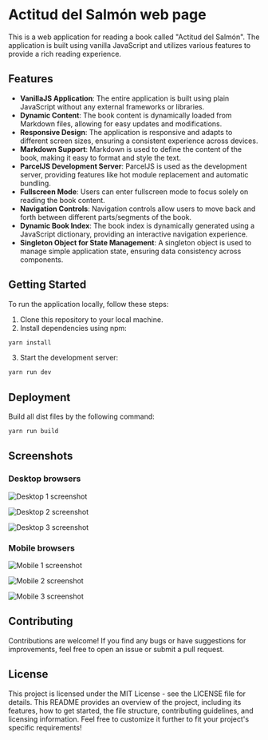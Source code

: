 # Actitud del Salmón web page

This is a web application for reading a book called "Actitud del Salmón". The application is built using vanilla JavaScript and utilizes various features to provide a rich reading experience.

## Features

- **VanillaJS Application**: The entire application is built using plain JavaScript without any external frameworks or libraries.
- **Dynamic Content**: The book content is dynamically loaded from Markdown files, allowing for easy updates and modifications.
- **Responsive Design**: The application is responsive and adapts to different screen sizes, ensuring a consistent experience across devices.
- **Markdown Support**: Markdown is used to define the content of the book, making it easy to format and style the text.
- **ParcelJS Development Server**: ParcelJS is used as the development server, providing features like hot module replacement and automatic bundling.
- **Fullscreen Mode**: Users can enter fullscreen mode to focus solely on reading the book content.
- **Navigation Controls**: Navigation controls allow users to move back and forth between different parts/segments of the book.
- **Dynamic Book Index**: The book index is dynamically generated using a JavaScript dictionary, providing an interactive navigation experience.
- **Singleton Object for State Management**: A singleton object is used to manage simple application state, ensuring data consistency across components.

## Getting Started

To run the application locally, follow these steps:

1. Clone this repository to your local machine.
2. Install dependencies using npm:
    
```bash
yarn install
```

3. Start the development server:

```bash
yarn run dev
```

## Deployment

Build all dist files by the following command:

```bash
yarn run build
```

## Screenshots

### Desktop browsers

![Desktop 1 screenshot](https://raw.githubusercontent.com/Debetome/actitud-salmon-book-webpage/master/assets/desktop/desktop1.png)

![Desktop 2 screenshot](https://raw.githubusercontent.com/Debetome/actitud-salmon-book-webpage/master/assets/desktop/desktop2.png)

![Desktop 3 screenshot](https://raw.githubusercontent.com/Debetome/actitud-salmon-book-webpage/master/assets/desktop/desktop3.png)

### Mobile browsers

![Mobile 1 screenshot](https://raw.githubusercontent.com/Debetome/actitud-salmon-book-webpage/master/assets/mobile/mobile1.jpg)

![Mobile 2 screenshot](https://raw.githubusercontent.com/Debetome/actitud-salmon-book-webpage/master/assets/mobile/mobile2.jpg)

![Mobile 3 screenshot](https://raw.githubusercontent.com/Debetome/actitud-salmon-book-webpage/master/assets/mobile/mobile3.jpg)

## Contributing

Contributions are welcome! If you find any bugs or have suggestions for improvements, feel free to open an issue or submit a pull request.


## License

This project is licensed under the MIT License - see the LICENSE file for details. This README provides an overview of the project, including its features, how to get started, the file structure, contributing guidelines, and licensing information. Feel free to customize it further to fit your project's specific requirements!
